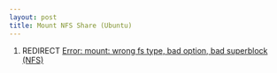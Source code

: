 ```yaml
---
layout: post 
title: Mount NFS Share (Ubuntu)
---
```


1.  REDIRECT [Error: mount: wrong fs type, bad option, bad superblock
    (NFS)](Error:_mount:_wrong_fs_type,_bad_option,_bad_superblock_(NFS) "wikilink")
